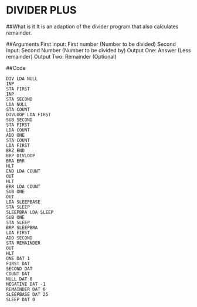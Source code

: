DIVIDER PLUS
========

##What is it
It is an adaption of the divider program that also calculates remainder.

##Arguments
First input: First number (Number to be divided)
Second Input: Second Number (Number to be divided by)
Output One: Answer (Less remainder)
Output Two: Remainder (Optional)

##Code
```
DIV LDA NULL
INP
STA FIRST
INP
STA SECOND
LDA NULL
STA COUNT
DIVLOOP LDA FIRST
SUB SECOND
STA FIRST
LDA COUNT
ADD ONE
STA COUNT
LDA FIRST
BRZ END
BRP DIVLOOP
BRA ERR
HLT
END LDA COUNT
OUT
HLT
ERR LDA COUNT
SUB ONE
OUT
LDA SLEEPBASE
STA SLEEP
SLEEPBRA LDA SLEEP
SUB ONE
STA SLEEP
BRP SLEEPBRA
LDA FIRST
ADD SECOND
STA REMAINDER
OUT
HLT
ONE DAT 1
FIRST DAT
SECOND DAT
COUNT DAT
NULL DAT 0
NEGATIVE DAT -1
REMAINDER DAT 0
SLEEPBASE DAT 25
SLEEP DAT 0
```
